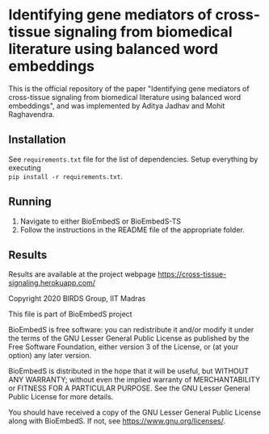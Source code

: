 # Identifying gene mediators of cross-tissue signaling from biomedical literature using balanced word embeddings
This is the official repository of the paper "Identifying gene mediators of cross-tissue signaling from biomedical literature using balanced word embeddings", and was implemented by Aditya Jadhav and Mohit Raghavendra.

## Installation

See ```requirements.txt``` file for the list of dependencies. Setup everything by executing  
```pip install -r requirements.txt```.

## Running

1. Navigate to either BioEmbedS or BioEmbedS-TS  
2. Follow the instructions in the README file of the appropriate folder. 

## Results

Results are available at the project webpage https://cross-tissue-signaling.herokuapp.com/




Copyright 2020 BIRDS Group, IIT Madras

This file is part of BioEmbedS project

BioEmbedS is free software: you can redistribute it and/or modify
it under the terms of the GNU Lesser General Public License as published by
the Free Software Foundation, either version 3 of the License, or
(at your option) any later version.

BioEmbedS is distributed in the hope that it will be useful,
but WITHOUT ANY WARRANTY; without even the implied warranty of
MERCHANTABILITY or FITNESS FOR A PARTICULAR PURPOSE.  See the
GNU Lesser General Public License for more details.

You should have received a copy of the GNU Lesser General Public License
along with BioEmbedS.  If not, see <https://www.gnu.org/licenses/>.

